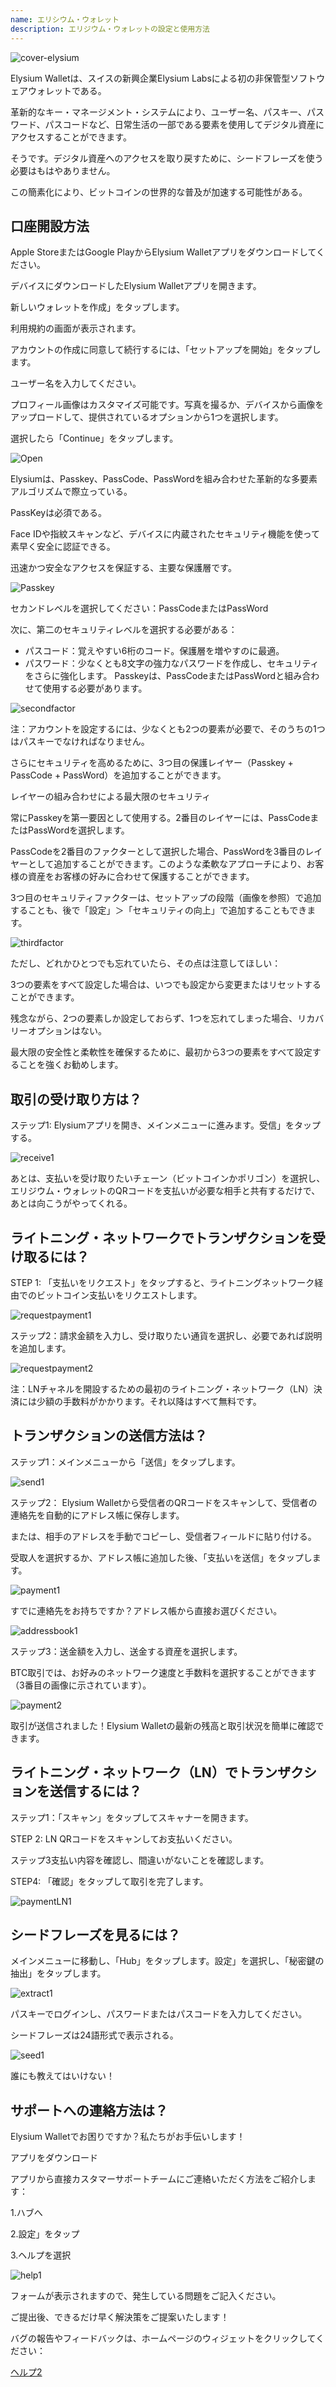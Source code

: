 ```yaml
---
name: エリシウム・ウォレット
description: エリジウム・ウォレットの設定と使用方法
---
```

![cover-elysium](assets/cover.webp)

Elysium Walletは、スイスの新興企業Elysium Labsによる初の非保管型ソフトウェアウォレットである。

革新的なキー・マネージメント・システムにより、ユーザー名、パスキー、パスワード、パスコードなど、日常生活の一部である要素を使用してデジタル資産にアクセスすることができます。

そうです。デジタル資産へのアクセスを取り戻すために、シードフレーズを使う必要はもはやありません。

この簡素化により、ビットコインの世界的な普及が加速する可能性がある。

## 口座開設方法

Apple StoreまたはGoogle PlayからElysium Walletアプリをダウンロードしてください。

デバイスにダウンロードしたElysium Walletアプリを開きます。

新しいウォレットを作成」をタップします。

利用規約の画面が表示されます。

アカウントの作成に同意して続行するには、「セットアップを開始」をタップします。

ユーザー名を入力してください。

プロフィール画像はカスタマイズ可能です。写真を撮るか、デバイスから画像をアップロードして、提供されているオプションから1つを選択します。

選択したら「Continue」をタップします。

![Open](assets/open.webp)

Elysiumは、Passkey、PassCode、PassWordを組み合わせた革新的な多要素アルゴリズムで際立っている。

PassKeyは必須である。

Face IDや指紋スキャンなど、デバイスに内蔵されたセキュリティ機能を使って素早く安全に認証できる。

迅速かつ安全なアクセスを保証する、主要な保護層です。

![Passkey](assets/passkey.webp)

セカンドレベルを選択してください：PassCodeまたはPassWord

次に、第二のセキュリティレベルを選択する必要がある：

- パスコード：覚えやすい6桁のコード。保護層を増やすのに最適。
- パスワード：少なくとも8文字の強力なパスワードを作成し、セキュリティをさらに強化します。
Passkeyは、PassCodeまたはPassWordと組み合わせて使用する必要があります。

![secondfactor](assets/secondfactor.webp)

注：アカウントを設定するには、少なくとも2つの要素が必要で、そのうちの1つはパスキーでなければなりません。

さらにセキュリティを高めるために、3つ目の保護レイヤー（Passkey + PassCode + PassWord）を追加することができます。

レイヤーの組み合わせによる最大限のセキュリティ

常にPasskeyを第一要因として使用する。2番目のレイヤーには、PassCodeまたはPassWordを選択します。

PassCodeを2番目のファクターとして選択した場合、PassWordを3番目のレイヤーとして追加することができます。このような柔軟なアプローチにより、お客様の資産をお客様の好みに合わせて保護することができます。

3つ目のセキュリティファクターは、セットアップの段階（画像を参照）で追加することも、後で「設定」＞「セキュリティの向上」で追加することもできます。

![thirdfactor](assets/thirdfactor.webp)

ただし、どれかひとつでも忘れていたら、その点は注意してほしい：

3つの要素をすべて設定した場合は、いつでも設定から変更またはリセットすることができます。

残念ながら、2つの要素しか設定しておらず、1つを忘れてしまった場合、リカバリーオプションはない。

最大限の安全性と柔軟性を確保するために、最初から3つの要素をすべて設定することを強くお勧めします。

## 取引の受け取り方は？

ステップ1: Elysiumアプリを開き、メインメニューに進みます。受信」をタップする。

![receive1](assets/receive1.webp)

あとは、支払いを受け取りたいチェーン（ビットコインかポリゴン）を選択し、エリジウム・ウォレットのQRコードを支払いが必要な相手と共有するだけで、あとは向こうがやってくれる。

## ライトニング・ネットワークでトランザクションを受け取るには？

STEP 1: 「支払いをリクエスト」をタップすると、ライトニングネットワーク経由でのビットコイン支払いをリクエストします。

![requestpayment1](asset/requestpayment1)

ステップ2：請求金額を入力し、受け取りたい通貨を選択し、必要であれば説明を追加します。

![requestpayment2](asset/requestpayment2)

注：LNチャネルを開設するための最初のライトニング・ネットワーク（LN）決済には少額の手数料がかかります。それ以降はすべて無料です。

## トランザクションの送信方法は？

ステップ1：メインメニューから「送信」をタップします。

![send1](assets/send1.webp)

ステップ2： Elysium Walletから受信者のQRコードをスキャンして、受信者の連絡先を自動的にアドレス帳に保存します。

または、相手のアドレスを手動でコピーし、受信者フィールドに貼り付ける。

受取人を選択するか、アドレス帳に追加した後、「支払いを送信」をタップします。

![payment1](assets/payment1.webp)

すでに連絡先をお持ちですか？アドレス帳から直接お選びください。

![addressbook1](assets/addressbook1.webp)

ステップ3：送金額を入力し、送金する資産を選択します。

BTC取引では、お好みのネットワーク速度と手数料を選択することができます（3番目の画像に示されています）。

![payment2](assets/payment2.webp)

取引が送信されました！Elysium Walletの最新の残高と取引状況を簡単に確認できます。

## ライトニング・ネットワーク（LN）でトランザクションを送信するには？

ステップ1：「スキャン」をタップしてスキャナーを開きます。

STEP 2: LN QRコードをスキャンしてお支払いください。

ステップ3支払い内容を確認し、間違いがないことを確認します。

STEP4: 「確認」をタップして取引を完了します。

![paymentLN1](assets/paymentLN1.webp)

## シードフレーズを見るには？

メインメニューに移動し、「Hub」をタップします。設定」を選択し、「秘密鍵の抽出」をタップします。

![extract1](assets/extract1.webp)

パスキーでログインし、パスワードまたはパスコードを入力してください。

シードフレーズは24語形式で表示される。

![seed1](assets/seed1.webp)

誰にも教えてはいけない！

## サポートへの連絡方法は？

Elysium Walletでお困りですか？私たちがお手伝いします！

アプリをダウンロード

アプリから直接カスタマーサポートチームにご連絡いただく方法をご紹介します：

1.ハブへ

2.設定」をタップ

3.ヘルプを選択

![help1](assets/help1.webp)

フォームが表示されますので、発生している問題をご記入ください。

ご提出後、できるだけ早く解決策をご提案いたします！

バグの報告やフィードバックは、ホームページのウィジェットをクリックしてください：

[ヘルプ2](assets/help2.webp)